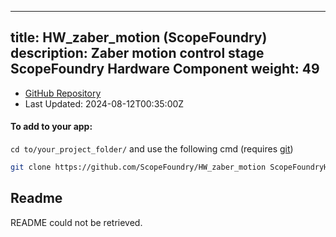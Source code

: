 
---
title: HW_zaber_motion (ScopeFoundry)
description: Zaber motion control stage ScopeFoundry Hardware Component
weight: 49
---
- [GitHub Repository](https://github.com/ScopeFoundry/HW_zaber_motion)
- Last Updated: 2024-08-12T00:35:00Z


#### To add to your app:

`cd to/your_project_folder/` and use the following cmd (requires [git](/docs/100_development-environment/20_git/))

```bash
git clone https://github.com/ScopeFoundry/HW_zaber_motion ScopeFoundryHW/zaber_motion
```


## Readme
README could not be retrieved.
